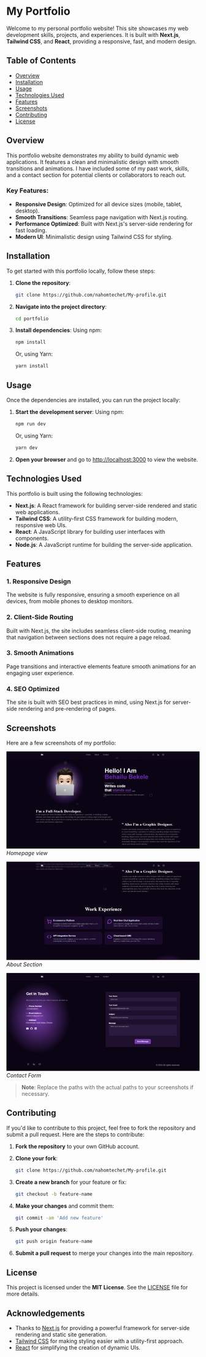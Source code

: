 # My Portfolio

Welcome to my personal portfolio website! This site showcases my web development skills, projects, and experiences. It is built with **Next.js**, **Tailwind CSS**, and **React**, providing a responsive, fast, and modern design.

## Table of Contents

- [Overview](#overview)
- [Installation](#installation)
- [Usage](#usage)
- [Technologies Used](#technologies-used)
- [Features](#features)
- [Screenshots](#screenshots)
- [Contributing](#contributing)
- [License](#license)

## Overview

This portfolio website demonstrates my ability to build dynamic web applications. It features a clean and minimalistic design with smooth transitions and animations. I have included some of my past work, skills, and a contact section for potential clients or collaborators to reach out.

### Key Features:

- **Responsive Design**: Optimized for all device sizes (mobile, tablet, desktop).
- **Smooth Transitions**: Seamless page navigation with Next.js routing.
- **Performance Optimized**: Built with Next.js's server-side rendering for fast loading.
- **Modern UI**: Minimalistic design using Tailwind CSS for styling.

## Installation

To get started with this portfolio locally, follow these steps:

1. **Clone the repository**:
    ```bash
    git clone https://github.com/nahomtechet/My-profile.git
    ```

2. **Navigate into the project directory**:
    ```bash
    cd portfolio
    ```

3. **Install dependencies**:
    Using npm:
    ```bash
    npm install
    ```
    Or, using Yarn:
    ```bash
    yarn install
    ```

## Usage

Once the dependencies are installed, you can run the project locally:

1. **Start the development server**:
    Using npm:
    ```bash
    npm run dev
    ```
    Or, using Yarn:
    ```bash
    yarn dev
    ```

2. **Open your browser** and go to [http://localhost:3000](http://localhost:3000) to view the website.

## Technologies Used

This portfolio is built using the following technologies:

- **Next.js**: A React framework for building server-side rendered and static web applications.
- **Tailwind CSS**: A utility-first CSS framework for building modern, responsive web UIs.
- **React**: A JavaScript library for building user interfaces with components.
- **Node.js**: A JavaScript runtime for building the server-side application.

## Features

### 1. **Responsive Design**
The website is fully responsive, ensuring a smooth experience on all devices, from mobile phones to desktop monitors.

### 2. **Client-Side Routing**
Built with Next.js, the site includes seamless client-side routing, meaning that navigation between sections does not require a page reload.

### 3. **Smooth Animations**
Page transitions and interactive elements feature smooth animations for an engaging user experience.

### 4. **SEO Optimized**
The site is built with SEO best practices in mind, using Next.js for server-side rendering and pre-rendering of pages.

## Screenshots

Here are a few screenshots of my portfolio:

![Portfolio Screenshot 1](./public/images/screenshot1.png)
*Homepage view*

![Portfolio Screenshot 2](./public/images/screenshot2.png)
*About Section*

![Portfolio Screenshot 3](./public/images/screenshot3.png)
*Contact Form*

> **Note**: Replace the paths with the actual paths to your screenshots if necessary.

## Contributing

If you'd like to contribute to this project, feel free to fork the repository and submit a pull request. Here are the steps to contribute:

1. **Fork the repository** to your own GitHub account.
2. **Clone your fork**:
    ```bash
    git clone https://github.com/nahomtechet/My-profile.git
    ```

3. **Create a new branch** for your feature or fix:
    ```bash
    git checkout -b feature-name
    ```

4. **Make your changes** and commit them:
    ```bash
    git commit -am 'Add new feature'
    ```

5. **Push your changes**:
    ```bash
    git push origin feature-name
    ```

6. **Submit a pull request** to merge your changes into the main repository.

## License

This project is licensed under the **MIT License**. See the [LICENSE](LICENSE) file for more details.

## Acknowledgements

- Thanks to [Next.js](https://nextjs.org/) for providing a powerful framework for server-side rendering and static site generation.
- [Tailwind CSS](https://tailwindcss.com/) for making styling easier with a utility-first approach.
- [React](https://reactjs.org/) for simplifying the creation of dynamic UIs.

